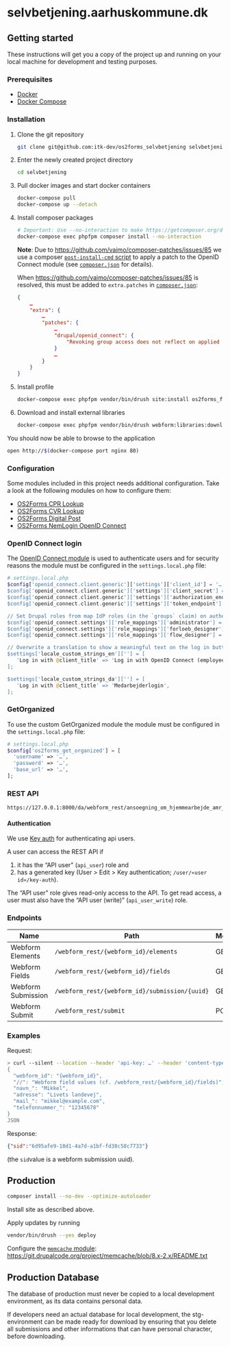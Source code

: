 # selvbetjening.aarhuskommune.dk

## Getting started

These instructions will get you a copy of the project up and running on your
local machine for development and testing purposes.

### Prerequisites

* [Docker](https://www.docker.com/)
* [Docker Compose](https://docs.docker.com/compose/)

### Installation

1. Clone the git repository

   ```sh
   git clone git@github.com:itk-dev/os2forms_selvbetjening selvbetjening
   ```

2. Enter the newly created project directory

   ```sh
   cd selvbetjening
   ```

3. Pull docker images and start docker containers

   ```sh
   docker-compose pull
   docker-compose up --detach

4. Install composer packages

   ```sh
   # Important: Use --no-interaction to make https://getcomposer.org/doc/06-config.md#discard-changes have effect.
   docker-compose exec phpfpm composer install --no-interaction
   ```

   **Note**: Due to <https://github.com/vaimo/composer-patches/issues/85> we use
   a composer [`post-install-cmd`
   script](https://getcomposer.org/doc/articles/scripts.md#command-events) to
   apply a patch to the OpenID Connect module (see
   [`composer.json`](composer.json) for details).

   When <https://github.com/vaimo/composer-patches/issues/85> is resolved, this
   must be added to `extra.patches` in [`composer.json`](composer.json):

   ```json
   {
       …
       "extra": {
           …
           "patches": {
               …
               "drupal/openid_connect": {
                   "Revoking group access does not reflect on applied roles (https://www.drupal.org/project/openid_connect/issues/3224128)": "https://git.drupalcode.org/project/openid_connect/-/merge_requests/31.diff"
               }
               …
           }
       }
   }
   ```

5. Install profile

   ```sh
   docker-compose exec phpfpm vendor/bin/drush site:install os2forms_forloeb_profile --existing-config
   ```

6. Download and install external libraries

   ```sh
   docker-compose exec phpfpm vendor/bin/drush webform:libraries:download
   ```

You should now be able to browse to the application

```sh
open http://$(docker-compose port nginx 80)
```

### Configuration

Some modules included in this project needs additional configuration.
Take a look at the following modules on how to configure them:

* [OS2Forms CPR Lookup](https://github.com/itk-dev/os2forms_cpr_lookup)
* [OS2Forms CVR Lookup](https://github.com/itk-dev/os2forms_cvr_lookup)
* [OS2Forms Digital Post](https://github.com/itk-dev/os2forms_digital_post)
* [OS2Forms NemLogin OpenID Connect](https://github.com/itk-dev/os2forms_nemlogin_openid_connect)

### OpenID Connect login

The [OpenID Connect module](https://www.drupal.org/project/openid_connect) is
used to authenticate users and for security reasons the module must be
configured in the `settings.local.php` file:

```php
# settings.local.php
$config['openid_connect.client.generic']['settings']['client_id'] = '…; // Get this from your IdP provider
$config['openid_connect.client.generic']['settings']['client_secret'] = '…'; // Get this from your IdP provider
$config['openid_connect.client.generic']['settings']['authorization_endpoint'] = '…'; // Get this from your OpenID Connect Discovery endpoint
$config['openid_connect.client.generic']['settings']['token_endpoint'] = '…'; // Get this from your OpenID Connect Discovery endpoint

// Set Drupal roles from map IdP roles (in the `groups` claim) on authentication.
$config['openid_connect.settings']['role_mappings']['administrator'] = ['AD-administrator'];
$config['openid_connect.settings']['role_mappings']['forloeb_designer'] = ['GG-Rolle-Digitaleworkflows-forloebsdesigner-prod'];
$config['openid_connect.settings']['role_mappings']['flow_designer'] = ['GG-Rolle-Digitaleworkflows-flowdesigner-prod'];

// Overwrite a translation to show a meaningful text on the log in button.
$settings['locale_custom_strings_en'][''] = [
   'Log in with @client_title' => 'Log in with OpenID Connect (employee)',
];

$settings['locale_custom_strings_da'][''] = [
   'Log in with @client_title' => 'Medarbejderlogin',
];
```

### GetOrganized

To use the custom GetOrganized module the module must be
configured in the `settings.local.php` file:

```php
# settings.local.php
$config['os2forms_get_organized'] = [
  'username' => '…',
  'password' => '…',
  'base_url' => '…',
];
```

### REST API

```sh
https://127.0.0.1:8000/da/webform_rest/ansoegning_om_hjemmearbejde_amr_/fields
```

#### Authentication

We use [Key auth](https://www.drupal.org/project/key_auth) for authenticating
api users.

A user can access the REST API if

1. it has the “API user” (`api_user`) role and
2. has a generated key (User > Edit > Key authentication; `/user/«user
   id»/key-auth`).

The “API user” role gives read-only access to the API. To get read access, a
user must also have the “API user (write)” (`api_user_write`) role.

### Endpoints

| Name               | Path                                           | Methods |
|--------------------|------------------------------------------------|---------|
| Webform Elements   | `/webform_rest/{webform_id}/elements`          | GET     |
| Webform Fields     | `/webform_rest/{webform_id}/fields`            | GET     |
| Webform Submission | `/webform_rest/{webform_id}/submission/{uuid}` | GET     |
| Webform Submit     | `/webform_rest/submit`                         | POST    |

### Examples

Request:

```sh
> curl --silent --location --header 'api-key: …' --header 'content-type: application/json' https://127.0.0.1:8000/webform_rest/submit --data @- <<'JSON'
{
  "webform_id": "{webform_id}",
  "//": "Webform field values (cf. /webform_rest/{webform_id}/fields)",
  "navn_": "Mikkel",
  "adresse": "Livets landevej",
  "mail_": "mikkel@example.com",
  "telefonnummer_": "12345678"
}
JSON
```

Response:

```json
{"sid":"6d95afe9-18d1-4a7d-a1bf-fd38c58c7733"}
```

(the `sid`value is a webform submission uuid).

## Production

```sh
composer install --no-dev --optimize-autoloader
```

Install site as described above.

Apply updates by running

```sh
vendor/bin/drush --yes deploy
```

Configure the [`memcache` module](https://www.drupal.org/project/memcache):
<https://git.drupalcode.org/project/memcache/blob/8.x-2.x/README.txt>

## Production Database

The database of production must never be copied to a local development
environment, as its data contains personal data.

If developers need an actual database for local development, the stg-environment
can be made ready for download by ensuring that you delete all submissions and
other informations that can have personal character, before downloading.
